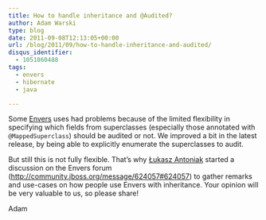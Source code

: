 ```yaml
---
title: How to handle inheritance and @Audited?
author: Adam Warski
type: blog
date: 2011-09-08T12:13:05+00:00
url: /blog/2011/09/how-to-handle-inheritance-and-audited/
disqus_identifier:
  - 1051860488
tags:
  - envers
  - hibernate
  - java

---
```

Some [Envers][1] uses had problems because of the limited flexibility in specifying which fields from superclasses (especially those annotated with `@MappedSuperclass`) should be audited or not. We improved a bit in the latest release, by being able to explicitly enumerate the superclasses to audit.

But still this is not fully flexible. That&#8217;s why [Łukasz Antoniak][2] started a discussion on the Envers forum (<http://community.jboss.org/message/624057#624057>) to gather remarks and use-cases on how people use Envers with inheritance. Your opinion will be very valuable to us, so please share!

Adam

 [1]: http://jboss.org/envers
 [2]: http://lukaszantoniak.wordpress.com/
